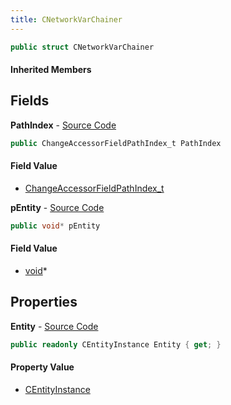 ```yaml
---
title: CNetworkVarChainer
---
```


```csharp
public struct CNetworkVarChainer
```

#### Inherited Members

## Fields

**PathIndex** - [Source Code](https://github.com/swiftly-solution/swiftlys2/blob/master/managed/src/SwiftlyS2.Shared/Natives/Structs/CNetworkVarChainer.cs#L18)

```csharp
public ChangeAccessorFieldPathIndex_t PathIndex
```

#### Field Value

- [ChangeAccessorFieldPathIndex_t](/docs/api/shared/natives/changeaccessorfieldpathindex_t)

**pEntity** - [Source Code](https://github.com/swiftly-solution/swiftlys2/blob/master/managed/src/SwiftlyS2.Shared/Natives/Structs/CNetworkVarChainer.cs#L16)

```csharp
public void* pEntity
```

#### Field Value

- [void](https://learn.microsoft.com/dotnet/api/system.void)*

## Properties

**Entity** - [Source Code](https://github.com/swiftly-solution/swiftlys2/blob/master/managed/src/SwiftlyS2.Shared/Natives/Structs/CNetworkVarChainer.cs#L21)

```csharp
public readonly CEntityInstance Entity { get; }
```

#### Property Value

- [CEntityInstance](/docs/api/shared/schemadefinitions/centityinstance)


